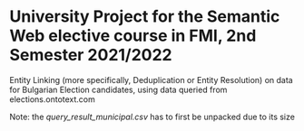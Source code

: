 # University Project for the Semantic Web elective course in FMI, 2nd Semester 2021/2022

Entity Linking (more specifically, Deduplication or Entity Resolution) on data for Bulgarian Election candidates, using data queried from elections.ontotext.com

Note: the *query_result_municipal.csv* has to first be unpacked due to its size
